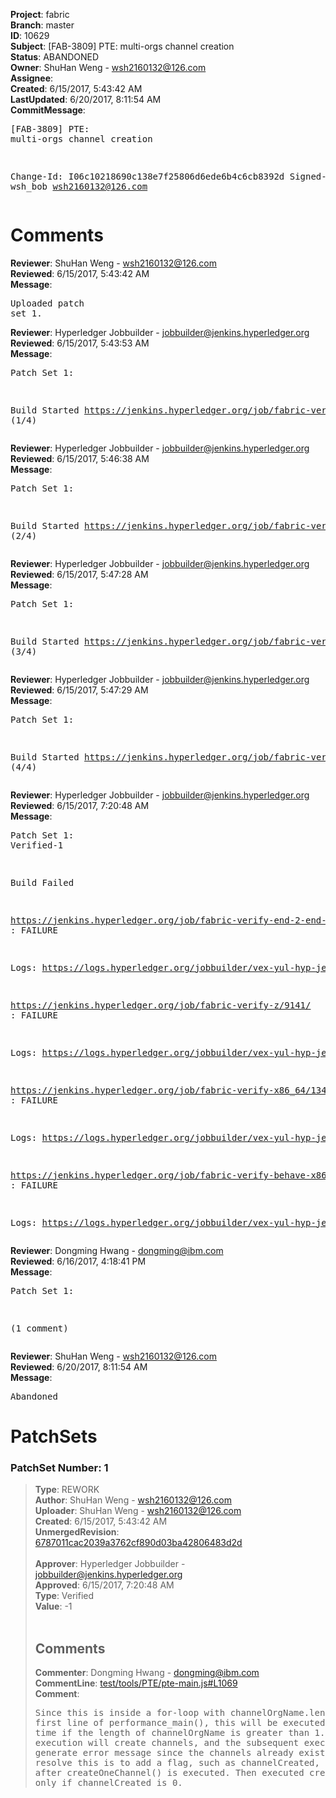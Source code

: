 <strong>Project</strong>: fabric<br><strong>Branch</strong>: master<br><strong>ID</strong>: 10629<br><strong>Subject</strong>: [FAB-3809] PTE: multi-orgs channel creation<br><strong>Status</strong>: ABANDONED<br><strong>Owner</strong>: ShuHan Weng - wsh2160132@126.com<br><strong>Assignee</strong>:<br><strong>Created</strong>: 6/15/2017, 5:43:42 AM<br><strong>LastUpdated</strong>: 6/20/2017, 8:11:54 AM<br><strong>CommitMessage</strong>:<br><pre>[FAB-3809] PTE: multi-orgs channel creation

Change-Id: I06c10218690c138e7f25806d6ede6b4c6cb8392d
Signed-off-by: wsh_bob <wsh2160132@126.com>
</pre><h1>Comments</h1><strong>Reviewer</strong>: ShuHan Weng - wsh2160132@126.com<br><strong>Reviewed</strong>: 6/15/2017, 5:43:42 AM<br><strong>Message</strong>: <pre>Uploaded patch set 1.</pre><strong>Reviewer</strong>: Hyperledger Jobbuilder - jobbuilder@jenkins.hyperledger.org<br><strong>Reviewed</strong>: 6/15/2017, 5:43:53 AM<br><strong>Message</strong>: <pre>Patch Set 1:

Build Started https://jenkins.hyperledger.org/job/fabric-verify-z/9141/ (1/4)</pre><strong>Reviewer</strong>: Hyperledger Jobbuilder - jobbuilder@jenkins.hyperledger.org<br><strong>Reviewed</strong>: 6/15/2017, 5:46:38 AM<br><strong>Message</strong>: <pre>Patch Set 1:

Build Started https://jenkins.hyperledger.org/job/fabric-verify-end-2-end-x86_64/5002/ (2/4)</pre><strong>Reviewer</strong>: Hyperledger Jobbuilder - jobbuilder@jenkins.hyperledger.org<br><strong>Reviewed</strong>: 6/15/2017, 5:47:28 AM<br><strong>Message</strong>: <pre>Patch Set 1:

Build Started https://jenkins.hyperledger.org/job/fabric-verify-x86_64/13491/ (3/4)</pre><strong>Reviewer</strong>: Hyperledger Jobbuilder - jobbuilder@jenkins.hyperledger.org<br><strong>Reviewed</strong>: 6/15/2017, 5:47:29 AM<br><strong>Message</strong>: <pre>Patch Set 1:

Build Started https://jenkins.hyperledger.org/job/fabric-verify-behave-x86_64/7544/ (4/4)</pre><strong>Reviewer</strong>: Hyperledger Jobbuilder - jobbuilder@jenkins.hyperledger.org<br><strong>Reviewed</strong>: 6/15/2017, 7:20:48 AM<br><strong>Message</strong>: <pre>Patch Set 1: Verified-1

Build Failed 

https://jenkins.hyperledger.org/job/fabric-verify-end-2-end-x86_64/5002/ : FAILURE

Logs: https://logs.hyperledger.org/jobbuilder/vex-yul-hyp-jenkins-1/fabric-verify-end-2-end-x86_64/5002

https://jenkins.hyperledger.org/job/fabric-verify-z/9141/ : FAILURE

Logs: https://logs.hyperledger.org/jobbuilder/vex-yul-hyp-jenkins-1/fabric-verify-z/9141

https://jenkins.hyperledger.org/job/fabric-verify-x86_64/13491/ : FAILURE

Logs: https://logs.hyperledger.org/jobbuilder/vex-yul-hyp-jenkins-1/fabric-verify-x86_64/13491

https://jenkins.hyperledger.org/job/fabric-verify-behave-x86_64/7544/ : FAILURE

Logs: https://logs.hyperledger.org/jobbuilder/vex-yul-hyp-jenkins-1/fabric-verify-behave-x86_64/7544</pre><strong>Reviewer</strong>: Dongming Hwang - dongming@ibm.com<br><strong>Reviewed</strong>: 6/16/2017, 4:18:41 PM<br><strong>Message</strong>: <pre>Patch Set 1:

(1 comment)</pre><strong>Reviewer</strong>: ShuHan Weng - wsh2160132@126.com<br><strong>Reviewed</strong>: 6/20/2017, 8:11:54 AM<br><strong>Message</strong>: <pre>Abandoned</pre><h1>PatchSets</h1><h3>PatchSet Number: 1</h3><blockquote><strong>Type</strong>: REWORK<br><strong>Author</strong>: ShuHan Weng - wsh2160132@126.com<br><strong>Uploader</strong>: ShuHan Weng - wsh2160132@126.com<br><strong>Created</strong>: 6/15/2017, 5:43:42 AM<br><strong>UnmergedRevision</strong>: [6787011cac2039a3762cf890d03ba42806483d2d](https://github.com/hyperledger-gerrit-archive/fabric/commit/6787011cac2039a3762cf890d03ba42806483d2d)<br><br><strong>Approver</strong>: Hyperledger Jobbuilder - jobbuilder@jenkins.hyperledger.org<br><strong>Approved</strong>: 6/15/2017, 7:20:48 AM<br><strong>Type</strong>: Verified<br><strong>Value</strong>: -1<br><br><h2>Comments</h2><strong>Commenter</strong>: Dongming Hwang - dongming@ibm.com<br><strong>CommentLine</strong>: [test/tools/PTE/pte-main.js#L1069](https://github.com/hyperledger-gerrit-archive/fabric/blob/6787011cac2039a3762cf890d03ba42806483d2d/test/tools/PTE/pte-main.js#L1069)<br><strong>Comment</strong>: <pre>Since this is inside a for-loop with channelOrgName.length (see the first line of performance_main(), this will be executed more than one time if the length of channelOrgName is greater than 1.  Then the first execution will create channels, and the subsequent executions will generate error message since the channels already exist.  One way to resolve this is to add a flag, such as channelCreated, and set it to 1 after createOneChannel() is executed. Then executed createOneChannel() only if channelCreated is 0.</pre></blockquote>